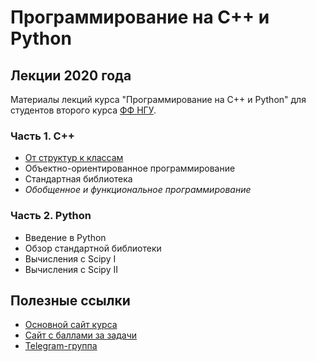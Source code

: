 # Программирование на C++ и Python

## Лекции 2020 года

Материалы лекций курса "Программирование на C++ и Python" для студентов второго курса [ФФ НГУ](http://phys.nsu.ru/).

### Часть 1. C++

* [От структур к классам](L1.%20From%20structures%20to%20classes.pptx)
* Объектно-ориентированное программирование
* Стандартная библиотека
* *Обобщенное и функциональное программирование*

### Часть 2. Python

* Введение в Python
* Обзор стандартной библиотеки
* Вычисления с Scipy I
* Вычисления с Scipy II

## Полезные ссылки

* [Основной сайт курса](nsu-programming.github.io/)
* [Сайт с баллами за задачи](https://cpp-python-nsu.inp.nsk.su/)
* [Telegram-группа](https://t.me/joinchat/AUYsQB3G9rNJFOjLIGRgdw)
  